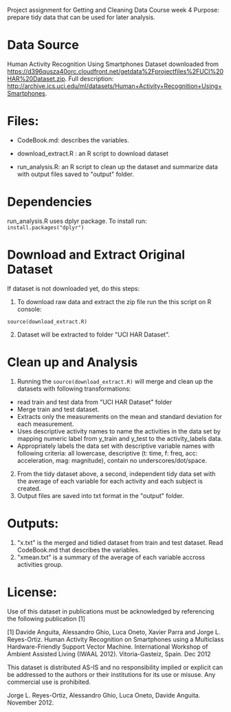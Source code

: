 Project assignment for Getting and Cleaning Data Course week 4
Purpose: prepare tidy data that can be used for later analysis.

Data Source
===========
Human Activity Recognition Using Smartphones Dataset downloaded from <https://d396qusza40orc.cloudfront.net/getdata%2Fprojectfiles%2FUCI%20HAR%20Dataset.zip>. 
Full description: <http://archive.ics.uci.edu/ml/datasets/Human+Activity+Recognition+Using+Smartphones>.


Files:
======
- CodeBook.md: describes the variables.

- download_extract.R : an R script to download dataset

- run_analysis.R: an R script to clean up the dataset and summarize data with output files saved to "output" folder.

Dependencies
============
run_analysis.R uses dplyr package. To install run:
`install.packages("dplyr")`


Download and Extract Original Dataset
=====================================
If dataset is not downloaded yet, do this steps:
1. To download raw data and extract the zip file run the this script on R console:

`source(download_extract.R)`

2. Dataset will be extracted to folder "UCI HAR Dataset".

Clean up and Analysis
=====================
1. Running the `source(download_extract.R)` will merge and clean up the datasets with following transformations:
  - read train and test data from "UCI HAR Dataset" folder
  - Merge train and test dataset.
  - Extracts only the measurements on the mean and standard deviation for each measurement.
  - Uses descriptive activity names to name the activities in the data set by mapping numeric label from y_train and y_test to the activity_labels data.
  - Appropriately labels the data set with descriptive variable names with following criteria: all lowercase, descriptive (t: time, f: freq, acc: acceleration, mag: magnitude), contain no underscores/dot/space.
2. From the tidy dataset above, a second, independent tidy data set with the average of each variable for each activity and each subject is created.
3. Output files are saved into txt format in the "output" folder.

Outputs:
========
1. "x.txt" is the merged and tidied dataset from train and test dataset. Read CodeBook.md  that describes the variables.
2. "xmean.txt" is a summary of the average of each variable accross activities group.


License:
========
Use of this dataset in publications must be acknowledged by referencing the following publication [1] 

[1] Davide Anguita, Alessandro Ghio, Luca Oneto, Xavier Parra and Jorge L. Reyes-Ortiz. Human Activity Recognition on Smartphones using a Multiclass Hardware-Friendly Support Vector Machine. International Workshop of Ambient Assisted Living (IWAAL 2012). Vitoria-Gasteiz, Spain. Dec 2012

This dataset is distributed AS-IS and no responsibility implied or explicit can be addressed to the authors or their institutions for its use or misuse. Any commercial use is prohibited.

Jorge L. Reyes-Ortiz, Alessandro Ghio, Luca Oneto, Davide Anguita. November 2012.
